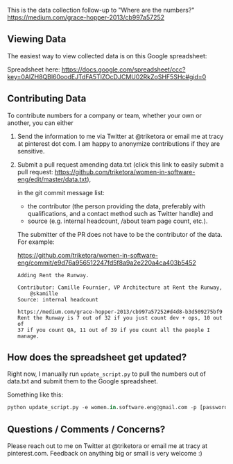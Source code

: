 This is the data collection follow-up to "Where are the numbers?"
https://medium.com/grace-hopper-2013/cb997a57252

Viewing Data
------------
The easiest way to view collected data is on this Google spreadsheet:

Spreadsheet here: https://docs.google.com/spreadsheet/ccc?key=0AlZH8QBl60oodEJTdFA5TlZOcDJCMU02RkZoSHF5SHc#gid=0


Contributing Data
-----------------

To contribute numbers for a company or team, whether your own or
another, you can either

1. Send the information to me via Twitter at @triketora or email me 
at tracy at pinterest dot com. I am happy to anonymize contributions
if they are sensitive.

2. Submit a pull request amending data.txt (click this link to easily submit a pull request: https://github.com/triketora/women-in-software-eng/edit/master/data.txt), 

    in the git commit message list:
    * the contributor (the person providing the data, preferably with qualifications, and a contact method such as Twitter handle) and 
    * source (e.g. internal headcount, /about team page count, etc.). 

    The submitter of the PR does not have to be the contributor of the data. For example:

    https://github.com/triketora/women-in-software-eng/commit/e9d76a956512247fd5f8a9a2e220a4ca403b5452
    ```
    Adding Rent the	Runway.
    
    Contributor: Camille Fournier, VP Architecture at Rent the Runway,
        @skamille
    Source: internal headcount
    
    https://medium.com/grace-hopper-2013/cb997a57252#d4d8-b3d509275bf9
    Rent the Runway is 7 out of 32 if you just count dev + ops, 10 out of
    37 if you count QA, 11 out of 39 if you count all the people I manage.
    ```

How does the spreadsheet get updated?
-------------------------------------

Right now, I manually run `update_script.py` to pull the numbers out 
of data.txt and submit them to the Google spreadsheet.

Something like this:
```python
python update_script.py -e women.in.software.eng@gmail.com -p [password] -d data.txt
```

Questions / Comments / Concerns?
--------------------------------
Please reach out to me on Twitter at @triketora or email me at tracy 
at pinterest.com. Feedback on anything big or small is very welcome :) 
